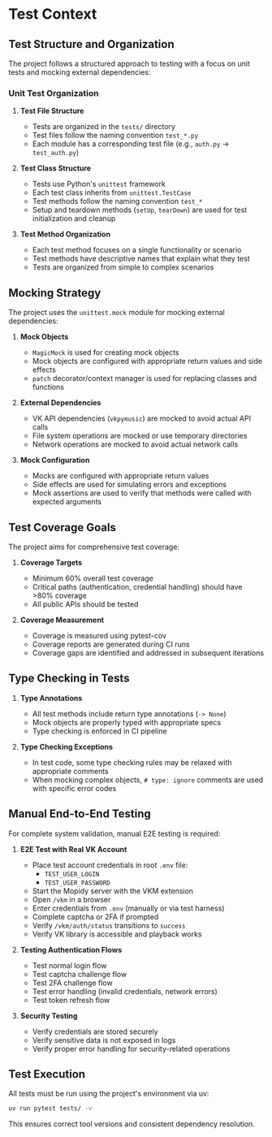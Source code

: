 # Test Context

## Test Structure and Organization

The project follows a structured approach to testing with a focus on unit tests and mocking external dependencies:

### Unit Test Organization

1. **Test File Structure**
   - Tests are organized in the `tests/` directory
   - Test files follow the naming convention `test_*.py`
   - Each module has a corresponding test file (e.g., `auth.py` → `test_auth.py`)

2. **Test Class Structure**
   - Tests use Python's `unittest` framework
   - Each test class inherits from `unittest.TestCase`
   - Test methods follow the naming convention `test_*`
   - Setup and teardown methods (`setUp`, `tearDown`) are used for test initialization and cleanup

3. **Test Method Organization**
   - Each test method focuses on a single functionality or scenario
   - Test methods have descriptive names that explain what they test
   - Tests are organized from simple to complex scenarios

## Mocking Strategy

The project uses the `unittest.mock` module for mocking external dependencies:

1. **Mock Objects**
   - `MagicMock` is used for creating mock objects
   - Mock objects are configured with appropriate return values and side effects
   - `patch` decorator/context manager is used for replacing classes and functions

2. **External Dependencies**
   - VK API dependencies (`vkpymusic`) are mocked to avoid actual API calls
   - File system operations are mocked or use temporary directories
   - Network operations are mocked to avoid actual network calls

3. **Mock Configuration**
   - Mocks are configured with appropriate return values
   - Side effects are used for simulating errors and exceptions
   - Mock assertions are used to verify that methods were called with expected arguments

## Test Coverage Goals

The project aims for comprehensive test coverage:

1. **Coverage Targets**
   - Minimum 60% overall test coverage
   - Critical paths (authentication, credential handling) should have >80% coverage
   - All public APIs should be tested

2. **Coverage Measurement**
   - Coverage is measured using pytest-cov
   - Coverage reports are generated during CI runs
   - Coverage gaps are identified and addressed in subsequent iterations

## Type Checking in Tests

1. **Type Annotations**
   - All test methods include return type annotations (`-> None`)
   - Mock objects are properly typed with appropriate specs
   - Type checking is enforced in CI pipeline

2. **Type Checking Exceptions**
   - In test code, some type checking rules may be relaxed with appropriate comments
   - When mocking complex objects, `# type: ignore` comments are used with specific error codes

## Manual End-to-End Testing

For complete system validation, manual E2E testing is required:

1. **E2E Test with Real VK Account**
   - Place test account credentials in root `.env` file:
     - `TEST_USER_LOGIN`
     - `TEST_USER_PASSWORD`
   - Start the Mopidy server with the VKM extension
   - Open `/vkm` in a browser
   - Enter credentials from `.env` (manually or via test harness)
   - Complete captcha or 2FA if prompted
   - Verify `/vkm/auth/status` transitions to `success`
   - Verify VK library is accessible and playback works

2. **Testing Authentication Flows**
   - Test normal login flow
   - Test captcha challenge flow
   - Test 2FA challenge flow
   - Test error handling (invalid credentials, network errors)
   - Test token refresh flow

3. **Security Testing**
   - Verify credentials are stored securely
   - Verify sensitive data is not exposed in logs
   - Verify proper error handling for security-related operations

## Test Execution

All tests must be run using the project's environment via uv:

```bash
uv run pytest tests/ -v
```

This ensures correct tool versions and consistent dependency resolution.
